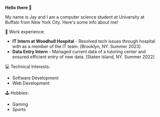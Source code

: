 **Hello there 👋**

My name is Jay and I am a computer science student at University at Buffalo from New York City. Here's some info about me!

💼 Work experience:

* **IT Intern at Woodhull Hospital** - Resolved tech issues through hospital with as a member of the IT team. [Brooklyn, NY. Summer 2023]
* **Data Entry Intern** - Managed current data of a tutoring center and ensured efficient entry of new data. [Staten Island, NY. Summer 2022]

💻 Technical Interests:
* Software Development
* Web Development

🕹️ Hobbies:
* Gaming
* Sports
